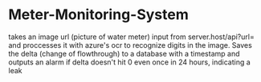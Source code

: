 # Meter-Monitoring-System

takes an image url (picture of water meter) input from server.host/api?url=<urlfield> and proccesses it with azure's ocr to recognize digits in the image. Saves the delta (change of flowthrough) to a database with a timestamp and outputs an alarm if delta doesn't hit 0 even once in 24 hours, indicating a leak 
